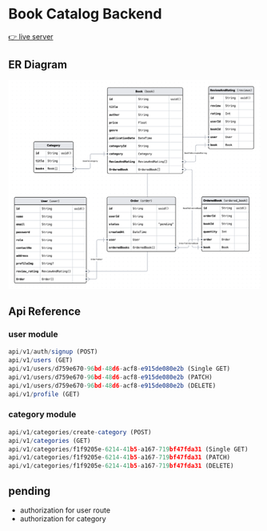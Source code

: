 # Book Catalog Backend

[👉 live server]('#')

## ER Diagram

![ER Diagram](ER-diragram.png)

## Api Reference

### user module

```javascript
api/v1/auth/signup (POST)
api/v1/users (GET)
api/v1/users/d759e670-96bd-48d6-acf8-e915de080e2b (Single GET)
api/v1/users/d759e670-96bd-48d6-acf8-e915de080e2b (PATCH)
api/v1/users/d759e670-96bd-48d6-acf8-e915de080e2b (DELETE)
api/v1/profile (GET)
```

### category module

```javascript
api/v1/categories/create-category (POST)
api/v1/categories (GET)
api/v1/categories/f1f9205e-6214-41b5-a167-719bf47fda31 (Single GET)
api/v1/categories/f1f9205e-6214-41b5-a167-719bf47fda31 (PATCH)
api/v1/categories/f1f9205e-6214-41b5-a167-719bf47fda31 (DELETE)
```

## pending

- authorization for user route
- authorization for category
